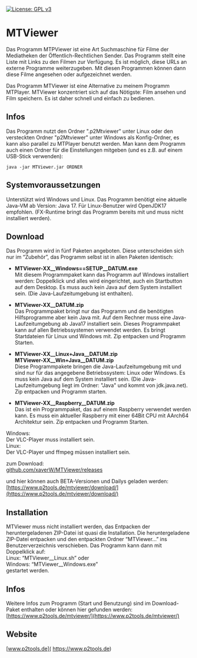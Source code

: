 [![License: GPL v3](https://img.shields.io/badge/License-GPL%20v3-blue.svg)](http://www.gnu.org/licenses/gpl-3.0)

# MTViewer

Das Programm MTPViewer ist eine Art Suchmaschine für Filme der Mediatheken der Öffentlich-Rechtlichen Sender. Das Programm stellt eine Liste mit Links zu den Filmen zur Verfügung. Es ist möglich, diese URLs an externe Programme weiterzugeben. Mit diesen Programmen können dann diese Filme angesehen oder aufgezeichnet werden.

Das Programm MTViewer ist eine Alternative zu meinem Programm MTPlayer. MTViewer konzentriert sich auf das Nötigste: Film ansehen und Film speichern. Es ist daher schnell und einfach zu bedienen.
<br />


## Infos

Das Programm nutzt den Ordner ".p2Mtviewer" unter Linux oder den versteckten Ordner "p2Mtviewer" unter Windows als Konfig-Ordner, es kann also parallel zu MTPlayer benutzt werden. Man kann dem Programm auch einen Ordner für die Einstellungen mitgeben (und es z.B. auf einem USB-Stick verwenden):

```
java -jar MTViewer.jar ORDNER 
```

## Systemvoraussetzungen

Unterstützt wird Windows und Linux. Das Programm benötigt eine aktuelle Java-VM ab Version: Java 17. Für Linux-Benutzer wird OpenJDK17 empfohlen. (FX-Runtime bringt das Programm bereits mit und muss nicht installiert werden).
<br />


## Download
Das Programm wird in fünf Paketen angeboten. Diese unterscheiden sich nur im “Zubehör”, das Programm selbst ist in allen Paketen identisch: 

* **MTViewer-XX__Windows==SETUP__DATUM.exe**  
Mit diesem Programmpaket kann das Programm auf Windows installiert werden: Doppelklick und alles wird eingerichtet, auch ein Startbutton auf dem Desktop. Es muss auch kein Java auf dem System installiert sein. (Die Java-Laufzeitumgebung ist enthalten).

* **MTViewer-XX__DATUM.zip**  
Das Programmpaket bringt nur das Programm und die benötigten Hilfsprogramme aber kein Java mit. Auf dem Rechner muss eine Java-Laufzeitumgebung ab Java17 installiert sein. Dieses Programmpaket kann auf allen Betriebssystemen verwendet werden. Es bringt Startdateien für Linux und Windows mit. Zip entpacken und Programm Starten.

* **MTViewer-XX__Linux+Java__DATUM.zip**  
**MTViewer-XX__Win+Java__DATUM.zip**  
Diese Programmpakete bringen die Java-Laufzeitumgebung mit und sind nur für das angegebene Betriebssystem: Linux oder Windows. Es muss kein Java auf dem System installiert sein. (Die Java-Laufzeitumgebung liegt im Ordner: "Java" und kommt von jdk.java.net). Zip entpacken und Programm starten.

* **MTViewer-XX__Raspberry__DATUM.zip**  
Das ist ein Programmpaket, das auf einem Raspberry verwendet werden kann. Es muss ein aktueller Raspberry mit einer 64Bit CPU mit AArch64 Architektur sein. Zip entpacken und Programm Starten.


Windows:  
Der VLC-Player muss installiert sein.  
Linux:  
Der VLC-Player und ffmpeg müssen installiert sein.  

zum Download:  
[github.com/xaverW/MTViewer/releases](https://github.com/xaverW/MTViewer/releases)  

und hier können auch BETA-Versionen und Dailys geladen werden:  
[https://www.p2tools.de/mtviewer/download/](https://www.p2tools.de/mtviewer/download/)
<br />


## Installation

MTViewer muss nicht installiert werden, das Entpacken der heruntergeladenen ZIP-Datei ist quasi die Installation. Die heruntergeladene ZIP-Datei entpacken und den entpackten Ordner “MTViewer...” ins Benutzerverzeichnis verschieben. Das Programm kann dann mit Doppelklick auf:  
Linux: “MTViewer__Linux.sh” oder  
Windows: “MTViewer__Windows.exe”  
gestartet werden.
<br />


## Infos

Weitere Infos zum Programm (Start und Benutzung) sind im Download-Paket enthalten oder können hier gefunden werden:
[https://www.p2tools.de/mtviewer/](https://www.p2tools.de/mtviewer/)  


## Website

[www.p2tools.de]( https://www.p2tools.de)



